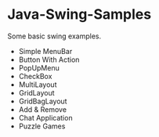 # Java-Swing-Samples
Some basic swing examples.

* Simple MenuBar
* Button With Action
* PopUpMenu
* CheckBox
* MultiLayout
* GridLayout
* GridBagLayout
* Add & Remove
* Chat Application
* Puzzle Games
